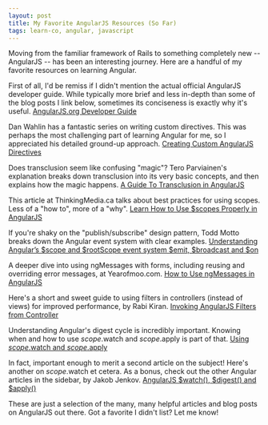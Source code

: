 ```yaml
---
layout: post
title: My Favorite AngularJS Resources (So Far)
tags: learn-co, angular, javascript
---
```


Moving from the familiar framework of Rails to something completely new -- AngularJS -- has been an interesting journey. Here are a handful of my favorite resources on learning Angular. 

First of all, I'd be remiss if I didn't mention the actual official AngularJS developer guide. While typically more brief and less in-depth than some of the blog posts I link below, sometimes its conciseness is exactly why it's useful.
[AngularJS.org Developer Guide](https://docs.angularjs.org/guide)

Dan Wahlin has a fantastic series on writing custom directives. This was perhaps the most challenging part of learning Angular for me, so I appreciated his detailed ground-up approach.
[Creating Custom AngularJS Directives](http://weblogs.asp.net/dwahlin/creating-custom-angularjs-directives-part-i-the-fundamentals)

Does transclusion seem like confusing "magic"? Tero Parviainen's explanation breaks down transclusion into its very basic concepts, and then explains how the magic happens. [A Guide To Transclusion in AngularJS](http://teropa.info/blog/2015/06/09/transclusion.html)

This article at ThinkingMedia.ca talks about best practices for using scopes. Less of a "how to", more of a "why".
[Learn How to Use $scopes Properly in AngularJS](https://www.thinkingmedia.ca/2015/01/learn-how-to-use-scopes-properly-in-angularjs/)

If you're shaky on the "publish/subscribe" design pattern, Todd Motto breaks down the Angular event system with clear examples.
[Understanding Angular’s $scope and $rootScope event system $emit, $broadcast and $on](https://toddmotto.com/all-about-angulars-emit-broadcast-on-publish-subscribing/)

A deeper dive into using ngMessages with forms, including reusing and overriding error messages, at Yearofmoo.com.
[How to Use ngMessages in AngularJS](http://www.yearofmoo.com/2014/05/how-to-use-ngmessages-in-angularjs.html)

Here's a short and sweet guide to using filters in controllers (instead of views) for improved performance, by Rabi Kiran.
[Invoking AngularJS Filters from Controller](https://dzone.com/articles/invoking-angular-js-filters)

Understanding Angular's digest cycle is incredibly important. Knowing when and how to use $scope.$watch and $scope.$apply is part of that.
[Using $scope.$watch and $scope.$apply](http://stackoverflow.com/questions/15112584/using-scope-watch-and-scope-apply-in-angularjs)

In fact, important enough to merit a second article on the subject! Here's another on $scope.$watch et cetera. As a bonus, check out the other Angular articles in the sidebar, by Jakob Jenkov.
[AngularJS $watch(), $digest() and $apply()](http://tutorials.jenkov.com/angularjs/watch-digest-apply.html)


These are just a selection of the many, many helpful articles and blog posts on AngularJS out there. Got a favorite I didn't list? Let me know!
